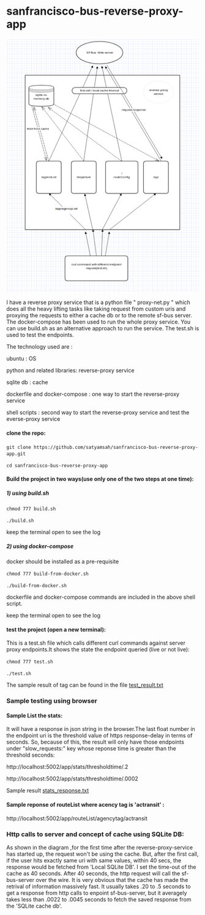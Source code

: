 # sanfrancisco-bus-reverse-proxy-app

![alt text](https://github.com/satyamsah/sanfrancisco-bus-reverse-proxy-app/blob/master/workflowdia.png)


I have a reverse proxy service that is a python file " proxy-net.py " which does all the heavy lifting tasks like taking request from custom uris and proxying the requests to either a cache db or to the remote sf-bus server. The docker-compose has been used to run the whole proxy service. You can use build.sh as an alternative approach to run the service. The test.sh is used to test the endpoints.

The technology used are :

ubuntu : OS

python and related libraries: reverse-proxy service

sqlite db : cache

dockerfile and docker-compose : one way to start the reverse-proxy service

shell scripts : second way to start the reverse-proxy service and test the everse-proxy service



#### clone the repo:

`git clone https://github.com/satyamsah/sanfrancisco-bus-reverse-proxy-app.git`

`cd sanfrancisco-bus-reverse-proxy-app`

#### Build the project in two ways(use only one of the two steps at one time):

##### 1) using build.sh

`chmod 777 build.sh`

`./build.sh`

keep the terminal open to see the log 

##### 2) using docker-compose
docker should be installed as a pre-requisite

`chmod 777 build-from-docker.sh`

`./build-from-docker.sh`

dockerfile and docker-compose commands are included in the above shell script.

keep the terminal open to see the log 


#### test the project (open a new terminal):

This is a test.sh file which calls different curl commands against server proxy endpoints.It shows  the state the endpoint queried (live or not live):

`chmod 777 test.sh`

`./test.sh`

The sample result of tag can be found in the file [test_result.txt](https://github.com/satyamsah/sanfrancisco-bus-reverse-proxy-app/blob/master/test_result.txt)


### Sample testing using browser

#### Sample List the stats:

It will  have a response in json string in the browser.The last float number in the endpoint uri is the threshold value of https response-delay in terms of seconds. So, because of this, the result will only have those endpoints under "slow_requests:" key whose reponse time is greater than the threshold seconds:


http://localhost:5002/app/stats/thresholdtime/.2

http://localhost:5002/app/stats/thresholdtime/.0002


Sample result [stats_response.txt](https://github.com/satyamsah/sanfrancisco-bus-reverse-proxy-app/blob/master/stats_response.txt)

#### Sample reponse of routeList where acency tag is 'actransit' :

http://localhost:5002/app/routeList/agencytag/actransit


### Http calls to server and concept of cache using SQLite DB:

As shown in the diagram ,for the first time after the reverse-proxy-service has started up, the request  won't be using the cache. But, after the first call, if the user hits exactly same uri with same values, within 40 secs, the response would be fetched from 'Local SQLite DB'. I set the time-out of the cache as 40 seconds. After 40 seconds, the http request will call the sf-bus-server over the wire. It is very obvious that the cache has made the retrival of information massively fast. It usually takes .20 to .5 seconds to get a response from http calls to enpoint sf-bus-server, but it averagely takes less than .0022 to .0045 seconds to fetch the saved response from the 'SQLite cache db'.













